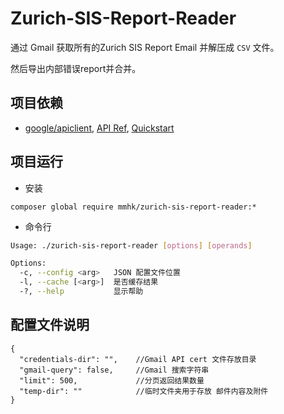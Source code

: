 # Zurich-SIS-Report-Reader

通过 Gmail 获取所有的Zurich SIS Report Email 并解压成 `CSV` 文件。

然后导出内部错误report并合并。

## 项目依赖

- [google/apiclient](https://github.com/googleapis/google-api-php-client), [API Ref](https://developers.google.com/resources/api-libraries/documentation/gmail/v1/php/latest/), [Quickstart](https://developers.google.com/gmail/api/quickstart/php)

## 项目运行

- 安装
```
composer global require mmhk/zurich-sis-report-reader:*
```

- 命令行
```bash
Usage: ./zurich-sis-report-reader [options] [operands]

Options:
  -c, --config <arg>   JSON 配置文件位置
  -l, --cache [<arg>]  是否缓存结果
  -?, --help           显示帮助


```

## 配置文件说明

```JS
{
  "credentials-dir": "",    //Gmail API cert 文件存放目录
  "gmail-query": false,     //Gmail 搜索字符串
  "limit": 500,             //分页返回结果数量
  "temp-dir": ""            //临时文件夹用于存放 邮件内容及附件
}
```